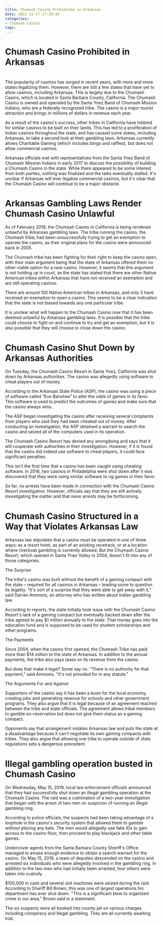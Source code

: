 ```yaml
---
title: Chumash Casino Prohibited in Arkansas
date: 2022-11-17 17:29:43
categories:
- Chumash Casino
tags:
---
```



#  Chumash Casino Prohibited in Arkansas

#

The popularity of casinos has surged in recent years, with more and more states legalizing them. However, there are still a few states that have yet to allow casinos, including Arkansas. This is largely due to the Chumash Casino, which is located in Santa Barbara County, California. The Chumash Casino is owned and operated by the Santa Ynez Band of Chumash Mission Indians, who are a federally recognized tribe. The casino is a major tourist attraction and brings in millions of dollars in revenue each year.

As a result of the casino's success, other tribes in California have lobbied for similar casinos to be built on their lands. This has led to a proliferation of Indian casinos throughout the state, and has caused some states, including Arkansas, to take a second look at their gambling laws. Arkansas currently allows Charitable Gaming (which includes bingo and raffles), but does not allow commercial casinos.

Arkansas officials met with representatives from the Santa Ynez Band of Chumash Mission Indians in early 2017 to discuss the possibility of building a Chumash Casino in the state. While there appeared to be some interest from both parties, nothing was finalized and the talks eventually stalled. It's unclear if Arkansas will ever legalize commercial casinos, but it's clear that the Chumash Casino will continue to be a major obstacle.

#  Arkansas Gambling Laws Render Chumash Casino Unlawful

As of February 2019, the Chumash Casino in California is being rendered unlawful by Arkansas gambling laws. The tribe running the casino, the Chumash tribe, had been unsuccessfully trying to get an exemption to operate the casino, as their original plans for the casino were announced back in 2005.

The Chumash tribe has been fighting for their right to keep the casino open, with their main argument being that the state of Arkansas offered them no other viable option for a new casino. However, it seems that this argument is not holding up in court, as the state has stated that there are other Native American tribes within Arkansas that have not received an exemption and are still operating casinos.

There are around 100 Native American tribes in Arkansas, and only 3 have received an exemption to open a casino. This seems to be a clear indication that the state is not biased towards any one particular tribe.

It is unclear what will happen to the Chumash Casino now that it has been deemed unlawful by Arkansas gambling laws. It is possible that the tribe could choose to fight on and continue to try and get an exemption, but it is also possible that they will choose to close down the casino.

#  Chumash Casino Shut Down by Arkansas Authorities

On Tuesday, the Chumash Casino Resort in Santa Ynez, California was shut down by Arkansas authorities. The casino was allegedly using software to cheat players out of money.

According to the Arkansas State Police (ASP), the casino was using a piece of software called “Evo Banshee” to alter the odds of games in its favor. This software is used to predict the outcomes of games and make sure that the casino always wins.

The ASP began investigating the casino after receiving several complaints from players who said they had been cheated out of money. After conducting an investigation, the ASP obtained a warrant to search the casino and seized all of the computers used in its operation.

The Chumash Casino Resort has denied any wrongdoing and says that it will cooperate with authorities in their investigation. However, if it is found that the casino did indeed use software to cheat players, it could face significant penalties.

This isn’t the first time that a casino has been caught using cheating software. In 2016, two casinos in Philadelphia were shut down after it was discovered that they were using similar software to rig games in their favor.

So far, no arrests have been made in connection with the Chumash Casino Resort investigation. However, officials say that they are still actively investigating the matter and that more arrests may be forthcoming.

#  Chumash Casino Structured in a Way that Violates Arkansas Law

Arkansas law stipulates that a casino must be operated in one of three ways: as a resort hotel, as part of an existing racetrack, or at a location where riverboat gambling is currently allowed. But the Chumash Casino Resort, which opened in Santa Ynez Valley in 2004, doesn't fit into any of those categories.

The Surprise

The tribe's casino was built without the benefit of a gaming compact with the state – required for all casinos in Arkansas – leading some to question its legality. "It's sort of a surprise that they were able to get away with it," said Darren Ammons, an attorney who has written about Indian gambling law.

According to reports, the state initially took issue with the Chumash Casino Resort's lack of a gaming compact but eventually backed down after the tribe agreed to pay $1 million annually to the state. That money goes into the education fund and is supposed to be used for student scholarships and other programs.

The Payments

Since 2004, when the casino first opened, the Chumash Tribe has paid more than $14 million to the state of Arkansas. In addition to the annual payments, the tribe also pays taxes on its revenue from the casino.

But does that make it legal? Some say no. "There is no authority for that payment," said Ammons. "It's not provided for in any statute."

The Arguments For and Against

Supporters of the casino say it has been a boon for the local economy, creating jobs and generating revenue for schools and other government programs. They also argue that it is legal because of an agreement reached between the tribe and state officials. The agreement allows tribal members to gamble on-reservation but does not give them status as a gaming compact.


Opponents say that arrangement violates Arkansas law and puts the state at a disadvantage because it can't negotiate its own gaming compacts with tribes. They also argue that allowing one tribe to operate outside of state regulations sets a dangerous precedent.

#  Illegal gambling operation busted in Chumash Casino

On Wednesday, May 15, 2019, local law enforcement officials announced that they had successfully shut down an illegal gambling operation at the Chumash Casino. The raid was a culmination of a two-year investigation that began with the arrest of two men on suspicion of running an illegal gambling ring.

According to police officials, the suspects had been taking advantage of a loophole in the casino's security system that allowed them to gamble without placing any bets. The men would allegedly use fake IDs to gain access to the casino floor, then proceed to play blackjack and other table games.

Undercover agents from the Santa Barbara County Sheriff's Office managed to amass enough evidence to obtain a search warrant for the casino. On May 15, 2019, a team of deputies descended on the casino and arrested six individuals who were allegedly involved in the gambling ring. In addition to the two men who had initially been arrested, four others were taken into custody.

$100,000 in cash and several slot machines were seized during the raid. According to Sheriff Bill Brown, this was one of largest operations his department has ever shut down. "This is a significant blow to organized crime in our area," Brown said in a statement.

The six suspects were all booked into county jail on various charges including conspiracy and illegal gambling. They are all currently awaiting trial.